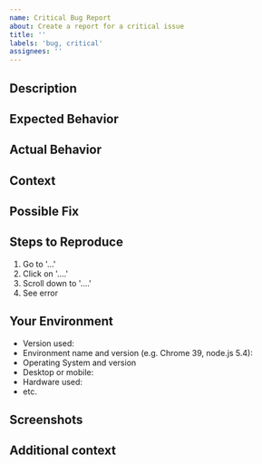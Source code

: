 ```yaml
---
name: Critical Bug Report
about: Create a report for a critical issue
title: ''
labels: 'bug, critical'
assignees: ''
---
```


<!-- Please provide a general summary of the issue in the title above -->

## Description
<!-- Please provide a more detailed introduction to the issue itself, and why you consider it to be a bug -->

## Expected Behavior
<!-- Please provide, what should happen -->

## Actual Behavior
<!-- Please provide, what happens instead -->

## Context
<!-- How has this bug affected you? What were you trying to accomplish? -->

## Possible Fix
<!-- Not obligatory, but suggest a fix or reason for the bug -->

## Steps to Reproduce
<!-- Please provide a link to a live example, or an unambiguous set of steps to reproduce this bug. Include code to reproduce, if relevant -->
1. Go to '...'
2. Click on '....'
3. Scroll down to '....'
4. See error

## Your Environment
<!-- Please include as many relevant details about the environment you experienced the bug in -->
- Version used:
- Environment name and version (e.g. Chrome 39, node.js 5.4):
- Operating System and version
- Desktop or mobile:
- Hardware used:
- etc.

## Screenshots
<!-- If applicable, please add screenshots to help explain your problem. -->

## Additional context
<!-- Please add any other context about the problem here. -->
